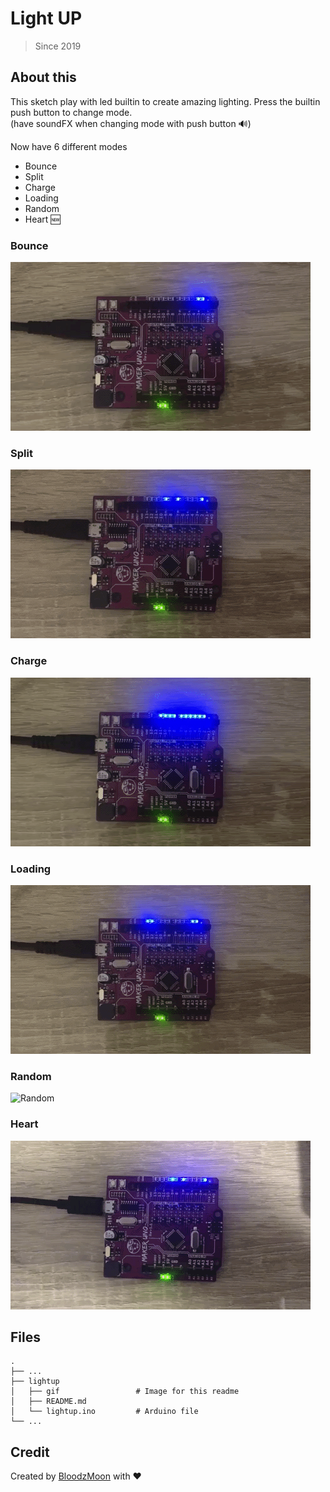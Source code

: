 
# Light UP

> Since 2019

## About this

This sketch play with led builtin to create amazing lighting. Press the builtin push button to change mode.  
(have soundFX when changing mode with push button 🔊)  
  
Now have 6 different modes  

- Bounce  
- Split  
- Charge  
- Loading  
- Random  
- Heart 🆕

### Bounce

![Bounce](https://github.com/BloodzMoon/maker-uno/blob/master/lightup/gif/mode1.gif)

### Split

![Split](https://github.com/BloodzMoon/maker-uno/blob/master/lightup/gif/mode2.gif)

### Charge

![Charge](https://github.com/BloodzMoon/maker-uno/blob/master/lightup/gif/mode3.gif)

### Loading

![Loading](https://github.com/BloodzMoon/maker-uno/blob/master/lightup/gif/mode4.gif)

### Random

![Random](https://github.com/BloodzMoon/maker-uno/blob/master/lightup/gif/mode5.gif)

### Heart

![Heart](https://github.com/BloodzMoon/maker-uno/blob/master/lightup/gif/mode6.gif)

## Files

```
.  
├── ...  
├── lightup  
│   ├── gif                 # Image for this readme  
│   ├── README.md  
│   └── lightup.ino         # Arduino file  
└── ...
```

## Credit

Created by [BloodzMoon](https://github.com/BloodzMoon/) with ❤
